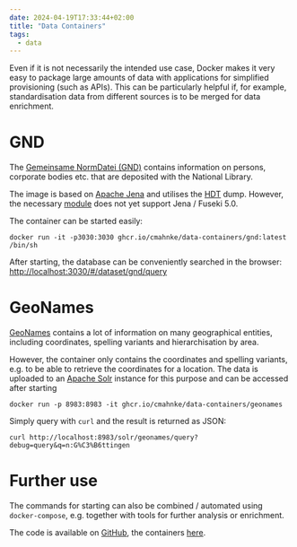 ```yaml
---
date: 2024-04-19T17:33:44+02:00
title: "Data Containers"
tags:
  - data
---
```


Even if it is not necessarily the intended use case, Docker makes it very easy to package large amounts of data with applications for simplified provisioning (such as APIs). This can be particularly helpful if, for example, standardisation data from different sources is to be merged for data enrichment.
<!--more-->

# GND

The [Gemeinsame NormDatei (GND)](https://www.dnb.de/EN/Professionell/Standardisierung/GND/gnd_node.html) contains information on persons, corporate bodies etc. that are deposited with the National Library.

The image is based on [Apache Jena](https://jena.apache.org/) and utilises the [HDT](https://www.rdfhdt.org/) dump. However, the necessary [module](https://github.com/rdfhdt/hdt-java) does not yet support Jena / Fuseki 5.0.

The container can be started easily:

```
docker run -it -p3030:3030 ghcr.io/cmahnke/data-containers/gnd:latest /bin/sh
```

After starting, the database can be conveniently searched in the browser: [http://localhost:3030/#/dataset/gnd/query](http://localhost:3030/#/dataset/gnd/query)

# GeoNames

[GeoNames](https://www.geonames.org/) contains a lot of information on many geographical entities, including coordinates, spelling variants and hierarchisation by area.

However, the container only contains the coordinates and spelling variants, e.g. to be able to retrieve the coordinates for a location. The data is uploaded to an [Apache Solr](https://solr.apache.org/) instance for this purpose and can be accessed after starting

```
docker run -p 8983:8983 -it ghcr.io/cmahnke/data-containers/geonames
```

Simply query with `curl` and the result is returned as JSON:

```
curl http://localhost:8983/solr/geonames/query?debug=query&q=n:G%C3%B6ttingen
```

# Further use

The commands for starting can also be combined / automated using `docker-compose`, e.g. together with tools for further analysis or enrichment.

The code is available on [GitHub](https://github.com/cmahnke/data-containers), the containers [here](https://github.com/cmahnke?tab=packages&repo_name=data-containers).
